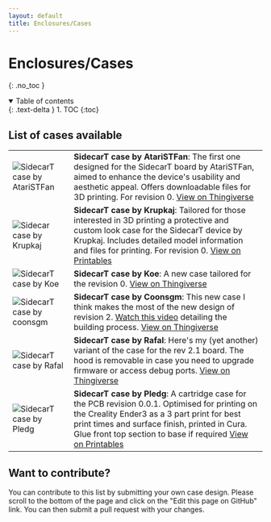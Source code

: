 ```yaml
---
layout: default
title: Enclosures/Cases
---
```


# Enclosures/Cases
{: .no_toc }

<details open markdown="block">
  <summary>
    Table of contents
  </summary>
  {: .text-delta }
1. TOC
{:toc}
</details>

## List of cases available


|  |  |
|-------|---------|
| ![SidecarT case by AtariSTFan](https://cdn.thingiverse.com/assets/d3/71/cf/bb/23/large_display_c1fe8e43-8782-46f7-9aab-abc67d63a741.jpeg) | **SidecarT case by AtariSTFan**: The first one designed for the SidecarT board by AtariSTFan, aimed to enhance the device's usability and aesthetic appeal. Offers downloadable files for 3D printing. For revision 0. [View on Thingiverse](https://www.thingiverse.com/thing:6280055) |
| ![Sidecar case by Krupkaj](https://media.printables.com/media/prints/720834/images/5654780_9d353f89-7fda-41ea-ae05-6c770b5f52fd_7d53013c-36fe-45da-bf0b-9dec2e38171f/thumbs/inside/1920x1440/jpeg/img_1902.webp) | **SidecarT case by Krupkaj**: Tailored for those interested in 3D printing a protective and custom look case for the SidecarT device by Krupkaj. Includes detailed model information and files for printing. For revision 0. [View on Printables](https://www.printables.com/model/720834-sidecart-case-for-atari-st) |
| ![SidecarT case by Koe](https://cdn.thingiverse.com/assets/f5/52/a3/8c/58/large_display_a7b32150-079f-4b3d-b198-001e9172d59b.jpg) | **SidecarT case by Koe**: A new case tailored for the revision 0. [View on Thingiverse](https://www.thingiverse.com/thing:6514625) |
| ![SidecarT case by coonsgm](https://cdn.thingiverse.com/assets/ed/58/7e/f4/d8/large_display_6c46c290-6390-491e-a93f-205330f22c2a.png) | **SidecarT case by Coonsgm**: This new case I think makes the most of the new design of revision 2. [Watch this video](https://www.youtube.com/watch?v=4y9XMxoXGqs) detailing the building process. [View on Thingiverse](https://www.thingiverse.com/thing:6508796) |
| ![SidecarT case by Rafal](https://cdn.thingiverse.com/assets/a1/bc/cb/9b/f4/large_display_91ca92ca-5af9-4d59-8bf8-fcd0e95b2f75.jpg) | **SidecarT case by Rafal**: Here's my (yet another) variant of the case for the rev 2.1 board. The hood is removable in case you need to upgrade firmware or access debug ports.  [View on Thingiverse](https://www.thingiverse.com/thing:6545857) |
| ![SidecarT case by Pledg](https://media.printables.com/media/prints/818105/images/6318899_faa646a7-18f2-4bd0-8a35-3cd2cd8b82f5_12735eb8-b47f-490b-aa39-0e7d93f557c4/thumbs/inside/1600x1200/jpg/pxl_20240324_123831766.webp) | **SidecarT case by Pledg**: A cartridge case for the PCB revision 0.0.1. Optimised for printing on the Creality Ender3 as a 3 part print for best print times and surface finish, printed in Cura. Glue front top section to base if required  [View on Printables](https://www.printables.com/model/818105-sidecart-case-for-the-atari-st) |


## Want to contribute?

You can contribute to this list by submitting your own case design. Please scroll to the bottom of the page and click on the "Edit this page on GitHub" link. You can then submit a pull request with your changes.
